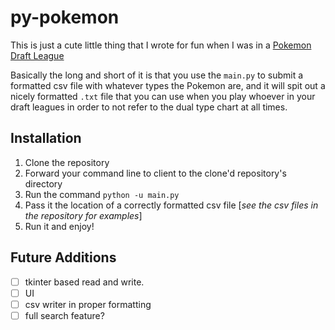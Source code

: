 # py-pokemon

This is just a cute little thing that I wrote for fun when I was in a [Pokemon Draft League](https://docs.google.com/spreadsheets/d/1tYq9kek4JSruns_zL17b9A7yFYldE5EVp_XQIhZyL60/edit?usp=sharing)

Basically the long and short of it is that you use the `main.py` to submit a formatted csv file with whatever types the Pokemon are, and it will spit out a nicely formatted `.txt` file that you can use when you play whoever in your draft leagues in order to not refer to the dual type chart at all times.

## Installation

1. Clone the repository
2. Forward your command line to client to the clone'd repository's directory
3. Run the command `python -u main.py`
4. Pass it the location of a correctly formatted csv file [*see the csv files in the repository for examples*]
5. Run it and enjoy!

## Future Additions

- [ ] tkinter based read and write.
- [ ] UI
- [ ] csv writer in proper formatting
- [ ] full search feature?
